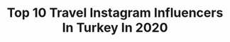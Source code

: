 ---
title: Top 10 Travel Instagram Influencers In Turkey In 2020
description: >-
  Find top travel Instagram influencers in Turkey in 2020. Most popular hashtags: #traveling #annelerg #staysafe #mountains.
platform: Instagram
profiles:
  - username: "busrasaricayilmz"
    fullname: >-
      BÜŞRA YILMAZ
    location: "Turkey"
    followers: 5578
    engagement: 2218
    commentsToLikes: 0.269443
    id: ck8t5dp4r9s6p0j787zw7b1yn
    verified: false
    hashtags: "#babyroom, #hayateves, #babygirl, #momlife"
  - username: "onewaythreetickets"
    fullname: >-
      AYLİN▪️Travel Blogger
    location: "Turkey"
    followers: 6688
    engagement: 1638
    commentsToLikes: 0.104908
    id: ck8t941jcmw040j78xqjh4bm7
    verified: false
    hashtags: "#yunanistanturu, #museedelouvre, #kavala, #worldtraveler"
  - username: "__mervesii__"
    fullname: >-
      Merve Layık Yıldır
    location: "Turkey"
    followers: 8671
    engagement: 1488
    commentsToLikes: 0.133556
    id: ckap3hq5u31p50i7891fhmupa
    verified: false
    hashtags: "#9weekspregnant, #kpbakewith12, #arifeo, #ucak9mokkam"
  - username: "simlipullu"
    fullname: >-
      Simay Çetinkaya Pullu
    location: "Turkey"
    followers: 9594
    engagement: 1394
    commentsToLikes: 0.161409
    id: ck8t3cgo62qsy0j78b6gwj87u
    verified: false
    hashtags: "#styhmbsf, #cumal, #dekorasyon, #gezi"
  - username: "ozlem.ozaydiin"
    fullname: >-
      Ö 𝐙 𝐋 𝐄 𝐌   Ö 𝐙 𝐀 𝐘 𝐃 𝐈 𝐍
    location: "Turkey"
    followers: 14249
    engagement: 1377
    commentsToLikes: 0.112224
    id: ck9wfl6vhpcc20j78ohgu3nuz
    verified: false
    hashtags: "#summervibes, #gezginstagram, #oodt, #thebest"
  - username: "wemovedabroad"
    fullname: >-
      ALEX & LUCILLE
    location: "Turkey"
    followers: 14854
    engagement: 1297
    commentsToLikes: 0.070134
    id: ck0tuu3be8o460i19gfmksiv9
    verified: false
    hashtags: "#egyptianhistory, #travelinspo, #skysupply, #exploreindonesia"
  - username: "aysenurenec"
    fullname: >-
      Ayşenur Ayaz🎈
    location: "Turkey"
    followers: 15491
    engagement: 1078
    commentsToLikes: 0.157505
    id: ckap6kop9g9g90i78wk8ex7kr
    verified: false
    hashtags: ""
  - username: "busedemiiir"
    fullname: >-
      Buse Demir
    location: "Turkey"
    followers: 9528
    engagement: 1902
    commentsToLikes: 0.105275
    id: ck8t5rdlvaz2p0j780mo3wwl6
    verified: false
    hashtags: "#thetravelwomen, #sapanca, #evdebayramvar, #tarihiyolculuk"
  - username: "__belqin__"
    fullname: >-
      belgin kandemir | Denizli
    location: "Turkey"
    followers: 16204
    engagement: 1051
    commentsToLikes: 0.158336
    id: ck13643re4o8s0i195eq3l821
    verified: false
    hashtags: "#camping, #pazar, #holiday, #papatya"
  - username: "tamershwaiter"
    fullname: >-
      Tamer Shwaiter|تامر شويطر
    location: "Turkey"
    followers: 21585
    engagement: 969
    commentsToLikes: 0.053553
    id: ck5hrllznv2iz0i11wc3nrs7v
    verified: false
    hashtags: "#happynewyear, #2020"
---